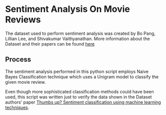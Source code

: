 # Sentiment Analysis On Movie Reviews
The dataset used to perform sentiment analysis was created by Bo Pang, Lillian Lee, and Shivakumar Vaithyanathan. 
More information about the Dataset and their papers can be found [here](http://www.cs.cornell.edu/people/pabo/movie-review-data/)

## Process
The sentiment analysis performed in this python script employs Naive Bayes Classification technique which uses a Unigram model 
to classify the given movie review. 

Even though more sophisticated classification methods could have been used, this script was written just to verify the 
data shown in the Dataset authors' paper [Thumbs up? Sentiment classification using machine learning techniques](http://www.cs.cornell.edu/home/llee/papers/sentiment.pdf).

